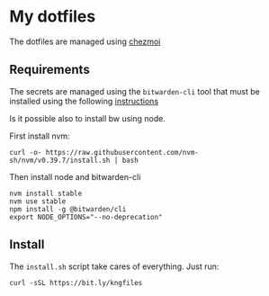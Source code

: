 # My dotfiles

The dotfiles are managed using [chezmoi](https://chezmoi.io)

## Requirements

The secrets are managed using the `bitwarden-cli` tool that must be installed using the following [instructions](https://bitwarden.com/help/cli/#download-and-install)


Is it possible also to install bw using node.

First install nvm:

```shell
curl -o- https://raw.githubusercontent.com/nvm-sh/nvm/v0.39.7/install.sh | bash
```

Then install node and bitwarden-cli

```shell
nvm install stable
nvm use stable
npm install -g @bitwarden/cli
export NODE_OPTIONS="--no-deprecation"
```

## Install

The `install.sh` script take cares of everything. Just run:

```shell
curl -sSL https://bit.ly/kngfiles
```

